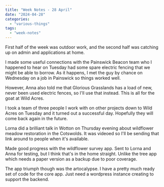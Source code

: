 ```yaml
---
title: "Week Notes - 28 April"
date: "2024-04-28"
categories: 
  - "various-things"
tags: 
  - "week-notes"
---
```


First half of the week was outdoor work, and the second half was catching up on admin and applications at home.

I made some useful connections with the Painswick Beacon team who I happened to hear on Tuesday had some spare electric fencing that we might be able to borrow. As it happens, I met the guy by chance on Wednesday on a job in Painswick so things worked well.

However, Anna also told me that Glorious Grasslands has a load of new, never been used electric fences, so I'll use that instead. This is all for the goat at Wild Acres.

I took a team of three people I work with on other projects down to Wild Acres on Tuesday and it turned out a successful day. Hopefully they will come back again in the future.

Lorna did a brilliant talk in Wotton on Thursday evening about wildflower meadow restoration in the Cotswolds. It was videoed so I'll be sending that link around to people when it's available.

Made good progress with the wildflower survey app. Sent to Lorna and Anna for testing, but I think that's in the home straight. Unlike the tree app which needs a paper version as a backup due to poor coverage.

The app triumph though was the artocalypse. I have a pretty much ready set of code for the core app. Just need a wordpress instance creating to support the backend.
